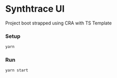 # Synthtrace UI

Project boot strapped using CRA with TS Template

### Setup

```bash
yarn
```

### Run

```bash
yarn start
```

